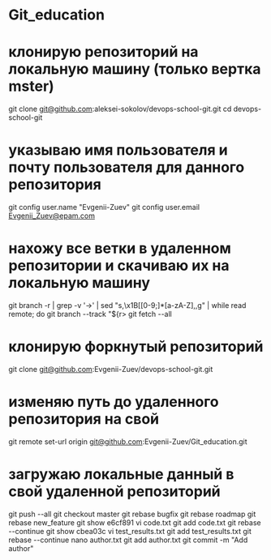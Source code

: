 # Git_education

# клонирую репозиторий на локальную машину (только вертка mster)
git clone git@github.com:aleksei-sokolov/devops-school-git.git
cd devops-school-git
# указываю имя пользователя и почту пользователя для данного репозитория
git config user.name "Evgenii-Zuev"
git config user.email Evgenii_Zuev@epam.com
# нахожу все ветки в удаленном репозитории и скачиваю их на локальную машину
git branch -r | grep -v '\->' | sed "s,\x1B\[[0-9;]*[a-zA-Z],,g" | while read remote; do git branch --track "${r>
git fetch --all
# клонирую форкнутый репозиторий
git clone git@github.com:Evgenii-Zuev/devops-school-git.git
# изменяю путь до удаленного репозитория на свой
git remote set-url origin git@github.com:Evgenii-Zuev/Git_education.git
# загружаю локальные данный в свой удаленной репозиторий
git push --all
git checkout master
git rebase bugfix
git rebase roadmap
git rebase new_feature
git show e6cf891
vi code.txt
git add code.txt
git rebase --continue
git show cbea03c
vi test_results.txt
git add test_results.txt
git rebase --continue
nano author.txt
git add author.txt
git commit -m "Add author"


